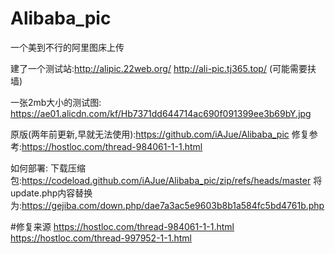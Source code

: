 # Alibaba_pic
一个美到不行的阿里图床上传



建了一个测试站:http://alipic.22web.org/ http://ali-pic.tj365.top/  (可能需要扶墙)

一张2mb大小的测试图:
https://ae01.alicdn.com/kf/Hb7371dd644714ac690f091399ee3b69bY.jpg

原版(两年前更新,早就无法使用):https://github.com/iAJue/Alibaba_pic
修复参考:https://hostloc.com/thread-984061-1-1.html

如何部署:
下载压缩包:https://codeload.github.com/iAJue/Alibaba_pic/zip/refs/heads/master
将update.php内容替换为:https://gejiba.com/down.php/dae7a3ac5e9603b8b1a584fc5bd4761b.php

#修复来源
https://hostloc.com/thread-984061-1-1.html
https://hostloc.com/thread-997952-1-1.html
